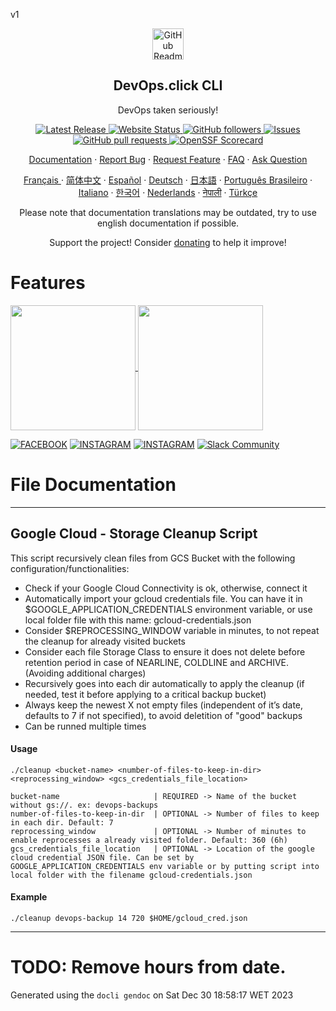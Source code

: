 
<!-- markdownlint-disable -->
v1
<!-- markdownlint-restore -->

<!--Way1 Best https://badgen.net -->
<p align="center">
 <img width="50px" src="https://s3.amazonaws.com/devops.public/icons/icons-work/terminal_02.png" align="center" alt="GitHub Readme Stats" />
 <h2 align="center">DevOps.click CLI</h2>
 <p align="center">DevOps taken seriously!</p>
</p>
  <p align="center">
    <!-- <a href="https://github.com/devops-click/docli/actions">
      <img alt="Tests Passing" src="https://github.com/devops-click/docli/workflows/Test/badge.svg" />
    </a> -->
    <a href="https://github.com/anfergainst/test/releases/latest">
    <img alt="Latest Release" src="https://badgen.net/github/release/devops-click/docli">
    </a>
    <a href="https://github.com/anfergainst/test/releases/latest">
    <img alt="Website Status" src="https://img.shields.io/website-up-down-green-red/https/devops.click">
    </a>
    <a href="https://github.com/devops-click/docli/graphs/contributors">
    <img alt="GitHub followers" src="https://img.shields.io/github/followers/devops-click">
    </a>
    <a href="https://github.com/devops-click/docli/issues">
      <img alt="Issues" src="https://img.shields.io/github/issues/devops-click/docli?color=0088ff" />
    </a>
    <a href="https://github.com/devops-click/docli/pulls">
      <img alt="GitHub pull requests" src="https://img.shields.io/github/issues-pr/devops-click/docli?color=0088ff" />
    </a>
    <!-- OSSF Installation and Configuration - https://github.com/ossf/scorecard-action/tree/dd5015aaf9688596b0e6d11e7f24fff566aa366b#authentication-with-pat -->
    <a href="https://securityscorecards.dev/viewer/?uri=github.com/devops-click/docli">
      <img alt="OpenSSF Scorecard" src="https://api.securityscorecards.dev/projects/github.com/devops-click/docli/badge" />
    </a>
    <br />
  </p>

  <p align="center">
    <a href="#documentation">Documentation</a>
    ·
    <a href="https://github.com/devops-click/docli/issues/new/choose">Report Bug</a>
    ·
    <a href="https://github.com/devops-click/docli/issues/new/choose">Request Feature</a>
    ·
    <a href="https://github.com/devops-click/docli/discussions/1770">FAQ</a>
    ·
    <a href="https://github.com/devops-click/docli/discussions">Ask Question</a>
  </p>
  <p align="center">
    <a href="/docs/readme_fr.md">Français </a>
    ·
    <a href="/docs/readme_cn.md">简体中文</a>
    ·
    <a href="/docs/readme_es.md">Español</a>
    ·
    <a href="/docs/readme_de.md">Deutsch</a>
    ·
    <a href="/docs/readme_ja.md">日本語</a>
    ·
    <a href="/docs/readme_pt-BR.md">Português Brasileiro</a>
    ·
    <a href="/docs/readme_it.md">Italiano</a>
    ·
    <a href="/docs/readme_kr.md">한국어</a>
    ·
    <a href="/docs/readme_nl.md">Nederlands</a>
    ·
    <a href="/docs/readme_np.md">नेपाली</a>
    ·
    <a href="/docs/readme_tr.md">Türkçe</a>
  </p>
</p>

<p align="center">Please note that documentation translations may be outdated, try to use english documentation if possible.</p>

<p align="center">Support the project! Consider <a href="https://www.paypal.com/donate/?business=G37WGAZPY8XCC&no_recurring=0&item_name=https%3A%2F%2Fdevops.click+-+%0AContribute+to+our+community+and+help+us+keep+growing%21&currency_code=EUR">donating</a> to help it improve!</p>

</p>

# Features <!-- omit in toc -->

<!--Way1 Best https://github.com/badges/shields -->
<!-- [![Website Status](https://img.shields.io/website-up-down-green-red/https/devops.click)](https://github.com/devops-click) -->
<!--Way2 Worst-->
<!-- [![Website Status](https://img.shields.io/website.svg?down_color=red&down_message=down&up_color=green&up_message=up&url=http%3A%2F%2Fdevops.click)](https://devops.click) -->
<!-- markdownlint-restore -->

<a href="https://devops.click">
  <img height=200 align="center" src="https://github-readme-stats.vercel.app/api?username=anfergainst" />
</a>
<a href="https://devops.click">
  <img height=200 align="center" src="https://github-readme-stats.vercel.app/api/top-langs?username=anfergainst&layout=compact&langs_count=8&card_width=320" />
</a>

<!--[![LinkedIn](https://img.shields.io/badge/LinkedIn-0077B5?style=for-the-badge&logo=linkedin&logoColor=white)](https://www.linkedin.com/in/andersonayres/)
[![WHATSAPP](https://img.shields.io/badge/WhatsApp-25D366?style=for-the-badge&logo=whatsapp&logoColor=white)](https://web.whatsapp.com/+351910628445)
[![TELEGRAM](	https://img.shields.io/badge/Telegram-2CA5E0?style=for-the-badge&logo=telegram&logoColor=white)](https://web.telegram.org/z/+351910628445)-->
[![FACEBOOK](https://img.shields.io/badge/Facebook-1877F2?style=for-the-badge&logo=facebook&logoColor=white)](https://www.facebook.com/devops.click)
[![INSTAGRAM](https://img.shields.io/badge/Instagram-E4405F?style=for-the-badge&logo=instagram&logoColor=white)](https://www.instagram.com/devops.click/)
[![INSTAGRAM](https://img.shields.io/badge/terraform-%235835CC.svg?style=for-the-badge&logo=terraform&logoColor=white)](https://devops.click/)
[![Slack Community](https://img.shields.io/badge/Slack-4A154B?style=for-the-badge&logo=slack&logoColor=white)](https://devops.click)


<!--https://github.com/devops-click/docli-->
<!-- [![Top Langs](https://github-readme-stats.vercel.app/api/top-langs/?username=anuraghazra&layout=donut-vertical)](https://github.com/devops-click/docli) -->
<!-- ![Anderson Ayres GitHub stats](https://github-readme-stats.vercel.app/api?username=anfergainst&show_icons=true&theme=dracula) -->


<!-- <div style="display:inline_block"><br/>
    <img align="center" alt="html5" src="https://img.shields.io/badge/HTML5-E34F26?style=for-the-badge&logo=html5&logoColor=white"/>
    <img align="center" alt="html5" src="https://img.shields.io/badge/CSS-239120?&style=for-the-badge&logo=css3&logoColor=white"/>
    <img align="center" alt="html5" src="https://img.shields.io/badge/JavaScript-323330?style=for-the-badge&logo=javascript&logoColor=F7DF1E"/>
</div> -->

<!-- [![README Header][readme_header_img]][readme_header_link] -->


# File Documentation

---


## Google Cloud - Storage Cleanup Script
This script recursively clean files from GCS Bucket with the following configuration/functionalities:
- Check if your Google Cloud Connectivity is ok, otherwise, connect it
- Automatically import your gcloud credentials file. You can have it in $GOOGLE_APPLICATION_CREDENTIALS environment variable, or use local folder file with this name: gcloud-credentials.json
- Consider $REPROCESSING_WINDOW variable in minutes, to not repeat the cleanup for already visited buckets
- Consider each file Storage Class to ensure it does not delete before retention period in case of NEARLINE, COLDLINE and ARCHIVE. (Avoiding additional charges)
- Recursively goes into each dir automatically to apply the cleanup (if needed, test it before applying to a critical backup bucket)
- Always keep the newest X not empty files (independent of it’s date, defaults to 7 if not specified), to avoid deletition of "good" backups
- Can be runned multiple times
#### Usage
`./cleanup <bucket-name> <number-of-files-to-keep-in-dir> <reprocessing_window> <gcs_credentials_file_location>`
```
bucket-name                     | REQUIRED -> Name of the bucket without gs://. ex: devops-backups
number-of-files-to-keep-in-dir  | OPTIONAL -> Number of files to keep in each dir. Default: 7
reprocessing_window             | OPTIONAL -> Number of minutes to enable reprocesses a already visited folder. Default: 360 (6h)
gcs_credentials_file_location   | OPTIONAL -> Location of the google cloud credential JSON file. Can be set by GOOGLE_APPLICATION_CREDENTIALS env variable or by putting script into local folder with the filename gcloud-credentials.json
```
#### Example
`./cleanup devops-backup 14 720 $HOME/gcloud_cred.json`

---

# TODO: Remove hours from date.
Generated using the `docli gendoc` on Sat Dec 30 18:58:17 WET 2023


